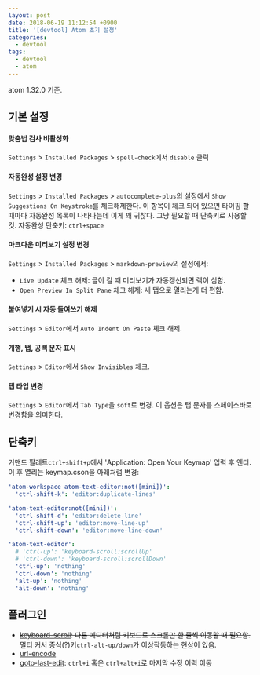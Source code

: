 ```yaml
---
layout: post
date: 2018-06-19 11:12:54 +0900
title: '[devtool] Atom 초기 설정'
categories:
  - devtool
tags:
  - devtool
  - atom
---
```


atom 1.32.0 기준.

## 기본 설정

#### 맞춤법 검사 비활성화

`Settings` > `Installed Packages` > `spell-check`에서 `disable` 클릭

#### 자동완성 설정 변경

`Settings` > `Installed Packages` > `autocomplete-plus`의 설정에서 `Show Suggestions On Keystroke`를 체크해제한다. 이 항목이 체크 되어 있으면 타이핑 할 때마다 자동완성 목록이 나타나는데 이게 꽤 귀찮다. 그냥 필요할 때 단축키로 사용할 것. 자동완성 단축키: `ctrl+space`

#### 마크다운 미리보기 설정 변경

`Settings` > `Installed Packages` > `markdown-preview`의 설정에서:

- `Live Update` 체크 해제: 글이 길 때 미리보기가 자동갱신되면 렉이 심함.
- `Open Preview In Split Pane` 체크 해제: 새 탭으로 열리는게 더 편함.

#### 붙여넣기 시 자동 들여쓰기 해제

`Settings` > `Editor`에서 `Auto Indent On Paste` 체크 해제.

#### 개행, 탭, 공백 문자 표시

`Settings` > `Editor`에서 `Show Invisibles` 체크.

#### 탭 타입 변경

`Settings` > `Editor`에서 `Tab Type`을 `soft`로 변경. 이 옵션은 탭 문자를 스페이스바로 변경함을 의미한다.

## 단축키

커맨드 팔레트`ctrl+shift+p`에서 'Application: Open Your Keymap' 입력 후 엔터. 이 후 열리는 keymap.cson을 아래처럼 변경:

```yml
'atom-workspace atom-text-editor:not([mini])':
  'ctrl-shift-k': 'editor:duplicate-lines'

'atom-text-editor:not([mini])':
  'ctrl-shift-d': 'editor:delete-line'
  'ctrl-shift-up': 'editor:move-line-up'
  'ctrl-shift-down': 'editor:move-line-down'

'atom-text-editor':
  # 'ctrl-up': 'keyboard-scroll:scrollUp'
  # 'ctrl-down': 'keyboard-scroll:scrollDown'
  'ctrl-up': 'nothing'
  'ctrl-down': 'nothing'
  'alt-up': 'nothing'
  'alt-down': 'nothing'
```

## 플러그인

- ~~[keyboard-scroll](https://atom.io/packages/keyboard-scroll): 다른 에디터처럼 키보드로 스크롤만 한 줄씩 이동할 때 필요함.~~ 멀티 커서 증식(?)키`ctrl-alt-up/down`가 이상작동하는 현상이 있음.
- [url-encode](https://atom.io/packages/url-encode)
- [goto-last-edit](https://atom.io/packages/goto-last-edit): `ctrl+i` 혹은 `ctrl+alt+i`로 마지막 수정 이력 이동
